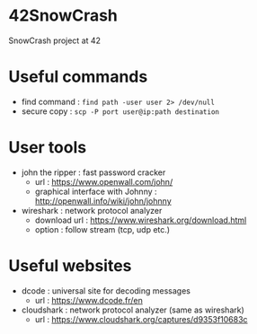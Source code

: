 # 42SnowCrash
SnowCrash project at 42

# Useful commands

- find command : `find path -user user 2> /dev/null`
- secure copy : `scp -P port user@ip:path destination`

# User tools

- john the ripper : fast password cracker
  - url : https://www.openwall.com/john/
  - graphical interface with Johnny : http://openwall.info/wiki/john/johnny
- wireshark : network protocol analyzer
  - download url : https://www.wireshark.org/download.html
  - option : follow stream (tcp, udp etc.)

# Useful websites

- dcode : universal site for decoding messages
  - url : https://www.dcode.fr/en
- cloudshark : network protocol analyzer (same as wireshark)
  - url : https://www.cloudshark.org/captures/d9353f10683c
